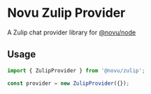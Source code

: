 # Novu Zulip Provider

A Zulip chat provider library for [@novu/node](https://github.com/khulnasoft/teleflow)

## Usage

```javascript
import { ZulipProvider } from '@novu/zulip';

const provider = new ZulipProvider({});
```
